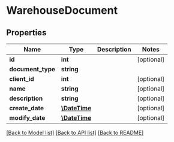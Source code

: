 # WarehouseDocument

## Properties
Name | Type | Description | Notes
------------ | ------------- | ------------- | -------------
**id** | **int** |  | [optional] 
**document_type** | **string** |  | 
**client_id** | **int** |  | [optional] 
**name** | **string** |  | [optional] 
**description** | **string** |  | [optional] 
**create_date** | [**\DateTime**](\DateTime.md) |  | [optional] 
**modify_date** | [**\DateTime**](\DateTime.md) |  | [optional] 

[[Back to Model list]](../README.md#documentation-for-models) [[Back to API list]](../README.md#documentation-for-api-endpoints) [[Back to README]](../README.md)



